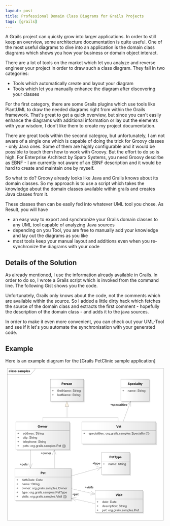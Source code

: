 ```yaml
---
layout: post
title: Professional Domain Class Diagrams for Grails Projects
tags: [grails]
---
```


A Grails project can quickly grow into larger applications. In order to still keep an overview, some architecture documentation is quite useful. One of the most useful diagrams to dive into an application is the domain class diagrams which shows you how your business or domain object interact.

There are a lot of tools on the market which let you analyze and reverse engineer your project in order to draw such a class diagram. They fall in two categories:

- Tools which automatically create and layout your diagram
- Tools which let you manually enhance the diagram after discovering your classes

For the first category, there are some Grails plugins which use tools like PlantUML to draw the needed diagrams right from within the Grails framework. That's great to get a quick overview, but since you can't easily enhance the diagrams with additional information or lay out the elements with your wisdom, I don't like them to create my project documentation.

There are great tools within the second categroy, but unfortunately, I am not aware of a single one which is capable of doing the trick for Groovy classes - only Java ones. Some of them are highly configurable and it would be possible to teach them how to work with Groovy. But the effort to do so is high. For Enterprise Architect by Sparx Systems, you need Groovy descirbe as EBNF - I am currently not aware of an EBNF description and it would be hard to create and maintain one by myself.

So what to do? Groovy already looks like Java and Grails knows about its domain classes. So my approach is to use a script which takes the knowledge about the domain classes available within grails and creates Java classes from it.

These classes then can be easily fed into whatever UML tool you chose. As Result, you will have

- an easy way to export and synchronize your Grails domain classes to any UML tool capable of analyzing Java sources
- depending on you Tool, you are free to manually add your knowledge and lay out the diagrams as you like
- most tools keep your manual layout and additions even when you re-synchronize the diagrams with your code

## Details of the Solution ##

As already mentioned, I use the information already available in Grails. In order to do so, I wrote a Grails script which is invoked from the command line. The following Gist shows you the code.

<script src="https://gist.github.com/rdmueller/acee3a5db5ea3273652b.js"></script>

Unfortunately, Grails only knows about the code, not the comments which are available within the source. So I added a little dirty hack which fetches the source of the domain class and extracts the first comment - hopefully the description of the domain class - and adds it to the java sources.

In order to make it even more convenient, you can check out your UML-Tool and see if it let's you automate the synchronisation with your generated code.

## Example ##

Here is an example diagram for the [Grails PetClinic sample application]

<div style="text-align: center;">
<img src="../images/petclinic.png" style="max-width:100%;" />
</div>


